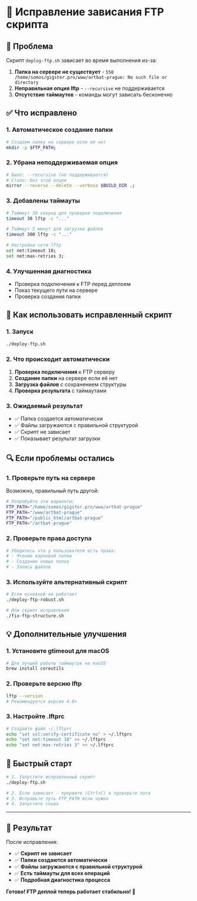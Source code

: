 # 🔧 Исправление зависания FTP скрипта

## 🚨 Проблема

Скрипт `deploy-ftp.sh` зависает во время выполнения из-за:

1. **Папка на сервере не существует** - `550 /home/somos/gigster.pro/www/artbat-prague: No such file or directory`
2. **Неправильная опция lftp** - `--recursive` не поддерживается
3. **Отсутствие таймаутов** - команды могут зависать бесконечно

## ✅ Что исправлено

### **1. Автоматическое создание папки**
```bash
# Создаем папку на сервере если её нет
mkdir -p $FTP_PATH;
```

### **2. Убрана неподдерживаемая опция**
```bash
# Было: --recursive (не поддерживается)
# Стало: без этой опции
mirror --reverse --delete --verbose $BUILD_DIR .;
```

### **3. Добавлены таймауты**
```bash
# Таймаут 30 секунд для проверки подключения
timeout 30 lftp -c "..."

# Таймаут 5 минут для загрузки файлов
timeout 300 lftp -c "..."

# Настройки сети lftp
set net:timeout 10;
set net:max-retries 3;
```

### **4. Улучшенная диагностика**
- Проверка подключения к FTP перед деплоем
- Показ текущего пути на сервере
- Проверка создания папки

## 🚀 Как использовать исправленный скрипт

### **1. Запуск**
```bash
./deploy-ftp.sh
```

### **2. Что происходит автоматически**
1. **Проверка подключения** к FTP серверу
2. **Создание папки** на сервере если её нет
3. **Загрузка файлов** с сохранением структуры
4. **Проверка результата** с таймаутами

### **3. Ожидаемый результат**
- ✅ Папка создается автоматически
- ✅ Файлы загружаются с правильной структурой
- ✅ Скрипт не зависает
- ✅ Показывает результат загрузки

## 🔍 Если проблемы остались

### **1. Проверьте путь на сервере**
Возможно, правильный путь другой:
```bash
# Попробуйте эти варианты:
FTP_PATH="/home/somos/gigster.pro/www/artbat-prague"
FTP_PATH="/www/artbat-prague"
FTP_PATH="/public_html/artbat-prague"
FTP_PATH="/artbat-prague"
```

### **2. Проверьте права доступа**
```bash
# Убедитесь что у пользователя есть права:
# - Чтение корневой папки
# - Создание новых папок
# - Запись файлов
```

### **3. Используйте альтернативный скрипт**
```bash
# Если основной не работает
./deploy-ftp-robust.sh

# Или скрипт исправления
./fix-ftp-structure.sh
```

## 💡 Дополнительные улучшения

### **1. Установите gtimeout для macOS**
```bash
# Для лучшей работы таймаутов на macOS
brew install coreutils
```

### **2. Проверьте версию lftp**
```bash
lftp --version
# Рекомендуется версия 4.0+
```

### **3. Настройте .lftprc**
```bash
# Создайте файл ~/.lftprc
echo "set ssl:verify-certificate no" > ~/.lftprc
echo "set net:timeout 10" >> ~/.lftprc
echo "set net:max-retries 3" >> ~/.lftprc
```

## 🎯 Быстрый старт

```bash
# 1. Запустите исправленный скрипт
./deploy-ftp.sh

# 2. Если зависает - прервите (Ctrl+C) и проверьте логи
# 3. Исправьте путь FTP_PATH если нужно
# 4. Запустите снова
```

---

## 🎉 Результат

После исправления:
- ✅ **Скрипт не зависает**
- ✅ **Папки создаются автоматически**
- ✅ **Файлы загружаются с правильной структурой**
- ✅ **Есть таймауты для всех операций**
- ✅ **Подробная диагностика процесса**

**Готово! FTP деплой теперь работает стабильно! 🚀**
